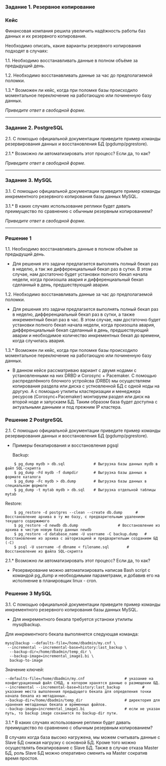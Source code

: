 ### Задание 1. Резервное копирование

### Кейс
Финансовая компания решила увеличить надёжность работы баз данных и их резервного копирования. 

Необходимо описать, какие варианты резервного копирования подходят в случаях: 

1.1. Необходимо восстанавливать данные в полном объёме за предыдущий день.

1.2. Необходимо восстанавливать данные за час до предполагаемой поломки.

1.3.* Возможен ли кейс, когда при поломке базы происходило моментальное переключение на работающую или починенную базу данных.

*Приведите ответ в свободной форме.*

---

### Задание 2. PostgreSQL

2.1. С помощью официальной документации приведите пример команды резервирования данных и восстановления БД (pgdump/pgrestore).

2.1.* Возможно ли автоматизировать этот процесс? Если да, то как?

*Приведите ответ в свободной форме.*

---

### Задание 3. MySQL

3.1. С помощью официальной документации приведите пример команды инкрементного резервного копирования базы данных MySQL. 

3.1.* В каких случаях использование реплики будет давать преимущество по сравнению с обычным резервным копированием?

*Приведите ответ в свободной форме.*

----


### Решение 1

1.1. Необходимо восстанавливать данные в полном объёме за предыдущий день.

- Для решения это задачи предлагается выполнять полный бекап раз в неделю, а так же дифференциальный бекап раз в сутки.
  В этом случае, нам достаточно будет установки полного бекап начала недели, когда произошла авария и дифференциальный бекап
  сделанный в день, предшествующий аварии. 

1.2. Необходимо восстанавливать данные за час до предполагаемой поломки.

- Для решения это задачи предлагается выполнять полный бекап раз в неделю, дифференциальный бекап раз в сутки, а также
  инкрементный бекап раз в час. 
  В этом случае, нам достаточно будет установки полного бекап начала недели, когда произошла авария, дифференциальный бекап
  сделанный в день, предшествующий аварии и необходимое количество инкрементных бекап до времени, когда случилась авария.

1.3.* Возможен ли кейс, когда при поломке базы происходило моментальное переключение на работающую или починенную базу данных.

- В данном кейсе рассматриваю вариант с двумя нодами с установленными на них DRBD и Corosync + Pacemaker. 
  С помощью распределённого блочного устройсва (DRBD) мы осуществляем копирования раздела или диска с устновленной БД с одной ноды на другую.
  А с помощью утилиты кластеризации и менеджера ресурсов (Corosync+Pacemaker) монтируем раздел или диск на второй ноде и запускаем БД. 
  Таким образом база будет доступна с актуальными данными и под прежним IP кластера.


### Решение 2  PostgreSQL

2.1. С помощью официальной документации приведите пример команды резервирования данных и восстановления БД (pgdump/pgrestore).

- Примеры бекапирования  и восстановления pgsql
  
  Backup: 

```
	$ pg_dump mydb > db.sql       		# Выгрузка базы данных mydb в файл SQL-скрипта
	$ pg_dump -Fd mydb -f dumpdir 	 	# Выгрузка базы данных в формате каталога
	$ pg_dump -Fc mydb > db.dump    	# Выгрузка базы данных в специальном формате
	$ pg_dump -t mytab mydb > db.sql 	# Выгрузка отдельной таблицы mytab
```

  Restore: 

```
	$ pg_restore -d postgres --clean --create db.dump  	   # Восстановление архива в ту же базу, с предварительным удалением текущего содержимого
	$ pg_restore -d newdb db.dump				   # Восстановление из архива в чистую новую базу данных newdb
	$ pg_restore -d database_name -U username -C backup.dump   # Восстановление из архива с авторизацией и предварительым созданием БД (-C)
	$ psql -U username -d dbname < filename.sql		   # Восстановление из файла SQL-скрипта
```	
	
2.1.* Возможно ли автоматизировать этот процесс? Если да, то как?

- Резервирование можно автоматизировать написав Bash script с командой pg_dump и необходимыми
  параметрами, и добавив его на исполнение в планировщик linux - cron.


### Решение 3  MySQL

3.1. С помощью официальной документации приведите пример команды инкрементного резервного копирования базы данных MySQL.

* Для инкрементного бекапа требуется устаноки утилиты  mysqlbackup.

Для инкрементного бекапа выполянется следующая команда:

	mysqlbackup --defaults-file=/home/dbadmin/my.cnf \
 	 --incremental --incremental-base=history:last_backup \
	  --backup-dir=/home/dbadmin/temp_dir \
	  --backup-image=incremental_image1.bi \
 	  backup-to-image

Значение ключей:

	--defaults-file=/home/dbadmin/my.cnf 				  # указание на конфигурационный файл СУБД, в котором хранятся данные о размещении БД.	
	--incremental --incremental-base=history:last_backup  		  # указание места выполенния предыдущего бекапа для определения точки начала бекапа из метаданных.
	--backup-dir=/home/dbadmin/temp_dir 				  # директория для хранения метаданных бекапа и временных файлов.
	--backup-image=incremental_image1.bi				  # если не указан путь, то backup image соханится по backup-dir пути. 


3.1.* В каких случаях использование реплики будет давать преимущество по сравнению с обычным резервным копированием?

В случаях когда база высоко нагружена, мы можем считывать данные с Slave БД снижая нагрузку с основной БД. 
Кроме того можно осуществлять бекапирование с Slave БД. Также в случае отказа Master БД, роль Slave БД можно
оперативно сменить на Master сократив время простоя.
